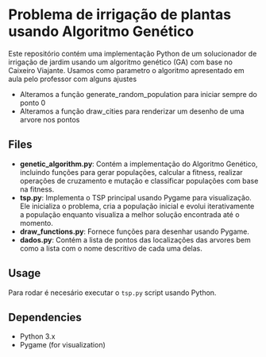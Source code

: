 #  Problema de irrigação de plantas usando Algoritmo Genético

Este repositório contém uma implementação Python de um solucionador de irrigação de jardim usando um algoritmo genético (GA) com base no Caixeiro Viajante.
Usamos como parametro o algoritmo apresentado em aula pelo professor com alguns ajustes

- Alteramos a função generate_random_population para iniciar sempre do ponto 0
- Alteramos a função draw_cities para renderizar um desenho de uma arvore nos pontos

## Files

- **genetic_algorithm.py**: Contém a implementação do Algoritmo Genético, incluindo funções para gerar populações, calcular a fitness, realizar operações de cruzamento e mutação e classificar populações com base na fitness.
- **tsp.py**: Implementa o TSP principal usando Pygame para visualização. Ele inicializa o problema, cria a população inicial e evolui iterativamente a população enquanto visualiza a melhor solução encontrada até o momento.
- **draw_functions.py**: Fornece funções para desenhar usando Pygame.
- **dados.py**: Contém a lista de pontos das localizações das arvores bem como a lista com o nome descritivo de cada uma delas.

## Usage

Para rodar é necesário executar o `tsp.py` script usando Python.

## Dependencies

- Python 3.x
- Pygame (for visualization)
